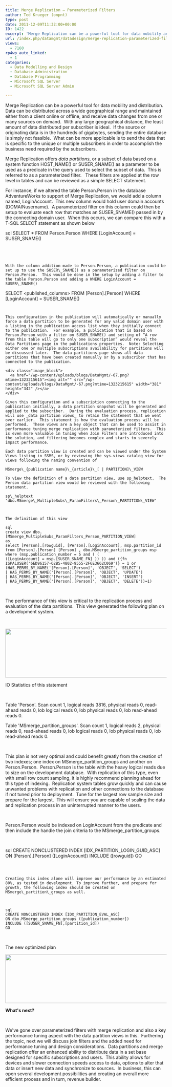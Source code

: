 ```yaml
---
title: Merge Replication – Parameterized Filters
author: Ted Krueger (onpnt)
type: post
date: 2011-12-09T11:32:00+00:00
ID: 1422
excerpt: 'Merge Replication can be a powerful tool for data mobility and distribution.  Data can be distributed across a wide geographical range and maintained either from a client online or offline, and receive data changes from one or many sources on demand.  W&hellip;'
url: /index.php/datamgmt/datadesign/merge-replication-parameterized-filters/
views:
  - 7160
rp4wp_auto_linked:
  - 1
categories:
  - Data Modelling and Design
  - Database Administration
  - Database Programming
  - Microsoft SQL Server
  - Microsoft SQL Server Admin

---
```

Merge Replication can be a powerful tool for data mobility and distribution.  Data can be distributed across a wide geographical range and maintained either from a client online or offline, and receive data changes from one or many sources on demand.  With any large geographical distance, the least amount of data distributed per subscriber is ideal.  If the source or originating data is in the hundreds of gigabytes, sending the entire database is simply not feasible.  What can be more applicable is to send the data that is specific to the unique or multiple subscribers in order to accomplish the business need required by the subscribers.

Merge Replication offers _data partitions_, <ins datetime="2011-12-06T10:03" cite="mailto:Theodore%20Krueger"></ins>or a subset of data based on a system function HOST\_NAME() or SUSER\_SNAME() as a parameter to be used as a predicate in the query used to select the subset of data.  This is referred to as a parameterized filter.   These filters are applied at the row level in tables and can be reviewed as a simple SELECT statement.

For instance, if we altered the table Person.Person in the database AdventureWorks to <ins datetime="2011-12-06T10:03" cite="mailto:Theodore%20Krueger"></ins>support of Merge Replication, we would add a column named, LoginAccount.  This new column would hold user domain accounts (DOMAINusername).  A parameterized filter on this column could then be setup to evaluate each row that matches an SUSER_SNAME() passed in by the connecting domain user.  When this occurs, we can compare this with a T-SQL SELECT statement as shown below

sql
SELECT * FROM Person.Person WHERE [LoginAccount] = SUSER_SNAME()
```


 

With the column addition made to Person.Person, a publication could be set up to use the SUSER\_SNAME() as a parameterized filter on Person.Person.  This would be done in the setup by adding a filter to the table Person.Person and adding a WHERE LoginAccount = SUSER\_SNAME()

```
SELECT <published_columns> FROM [Person].[Person] WHERE [LoginAccount] = SUSER_SNAME()
```


This configuration in the publication will automatically or manually force a data partition to be generated for any valid domain user with a listing in the publication access list when they initially connect to the publication.  For example, a publication that is based on Person.Person with a filter on SUSER_SNAME() and setting of “A row from this table will go to only one subscription” would reveal the Data Partitions page in the publications properties.  Note: Selecting either one or multiple subscriptions availability for partitions will be discussed later.  The data partitions page shows all data partitions that have been created manually or by a subscriber that has connected to the publication.

<div class="image_block">
  <a href="/wp-content/uploads/blogs/DataMgmt/-67.png?mtime=1323215615"><img alt="" src="/wp-content/uploads/blogs/DataMgmt/-67.png?mtime=1323215615" width="381" height="342" /></a>
</div>

Given this configuration and a subscription connecting to the publication initially, a data partition snapshot will be generated and applied to the subscriber.  During the evaluation process, replication will use _data partition views_ to retain the statement that we went over earlier.  This statement is how the evaluation process will be performed.  These views are a key object that can be used to assist in performance tuning merge replication with parameterized filters.  This is even more valuable in tuning when Join Filters are introduced into the solution, and filtering becomes complex and starts to severely impact performance.

Each data partition view is created and can be viewed under the System Views listing in SSMS, or by reviewing the sys.views catalog view for views following the naming convention of

MSmerge\_{publication name}\_{article}\_[ | PARTITION]\_VIEW

To view the definition of a data partition view, use sp_helptext.  The Person data partition view would be reviewed with the following statement.

sp\_helptext 'dbo.MSmerge\_MultipleSubs\_ParamFilters\_Person\_PARTITION\_VIEW'

 

The definition of this view

sql
create view dbo.[MSmerge_MultipleSubs_ParamFilters_Person_PARTITION_VIEW] 
as  
select [Person].[rowguid], [Person].[LoginAccount], msp.partition_id from [Person].[Person] [Person] , dbo.MSmerge_partition_groups msp where (msp.publication_number = 5 and ( (
([LoginAccount] = msp.[SUSER_SNAME_FN] )) )) and ({fn ISPALUSER('6ED96157-62B5-4802-9555-2F6E3662C069')} = 1 or (HAS_PERMS_BY_NAME('[Person].[Person]', 'OBJECT', 'SELECT')
| HAS_PERMS_BY_NAME('[Person].[Person]', 'OBJECT', 'UPDATE')
| HAS_PERMS_BY_NAME('[Person].[Person]', 'OBJECT', 'INSERT')
| HAS_PERMS_BY_NAME('[Person].[Person]', 'OBJECT', 'DELETE'))=1)
```
 

The performance of this view is critical to the replication process and evaluation of the data partitions.  This view generated the following plan on a development system.

 

<div class="image_block">
  <a href="/wp-content/uploads/blogs/DataMgmt/-68.png?mtime=1323215615"><img alt="" src="/wp-content/uploads/blogs/DataMgmt/-68.png?mtime=1323215615" width="624" height="153" /></a>
</div>

IO Statistics of this statement

 

Table 'Person'. Scan count 1, logical reads 3816, physical reads 0, read-ahead reads 0, lob logical reads 0, lob physical reads 0, lob read-ahead reads 0.

Table 'MSmerge\_partition\_groups'. Scan count 1, logical reads 2, physical reads 0, read-ahead reads 0, lob logical reads 0, lob physical reads 0, lob read-ahead reads 0.

 

This plan is not very optimal and could benefit greatly from the creation of two indexes; one index on MSmerge\_partition\_groups and another on Person.Person.  Person.Person is the table with the heavy logical reads due to size on the development database.  With replication of this type, even with small row count sampling, it is highly recommend planning ahead for this type of indexing.  Replication system tables grow quickly and can cause unwanted problems with replication and other connections to the database if not tuned prior to deployment.  Tune for the largest row sample size and prepare for the largest.  This will ensure you are capable of scaling the data and replication process in an uninterrupted manner to the users.

 

Person.Person would be indexed on LoginAccount from the predicate and then include the handle the join criteria to the MSmerge\_partition\_groups.

 

sql
CREATE NONCLUSTERED INDEX [IDX_PARTITION_LOGIN_GUID_ASC]
ON [Person].[Person] ([LoginAccount])
INCLUDE ([rowguid])
GO
```

 

Creating this index alone will improve our performance by an estimated 80%, as tested in development. To improve further, and prepare for growth, the following index should be created on MSmerge\_partition\_groups as well.

 

sql
CREATE NONCLUSTERED INDEX [IDX_PARTITION_EVAL_ASC]
ON dbo.MSmerge_partition_groups ([publication_number])
INCLUDE ([SUSER_SNAME_FN],[partition_id])
GO
```

 

The new optimized plan

<div class="image_block">
  <a href="/wp-content/uploads/blogs/DataMgmt/-69.png?mtime=1323215615"><img alt="" src="/wp-content/uploads/blogs/DataMgmt/-69.png?mtime=1323215615" width="624" height="152" /></a>
</div>

**What's next?**

 

We've gone over parameterized filters with merge replication and also a key performance tuning aspect with the data partition views in this.  Furthering the topic, next we will discuss join filters and the added need for performance tuning and design considerations.  Data partitions and merge replication offer an enhanced ability to distribute data in a set base designed for specific subscriptions and users.  This ability allows for devices and slower connection speeds access to data, options to alter that data or insert new data and synchronize to sources.  In business, this can open several development possibilities and creating an overall more efficient process and in turn, revenue builder.